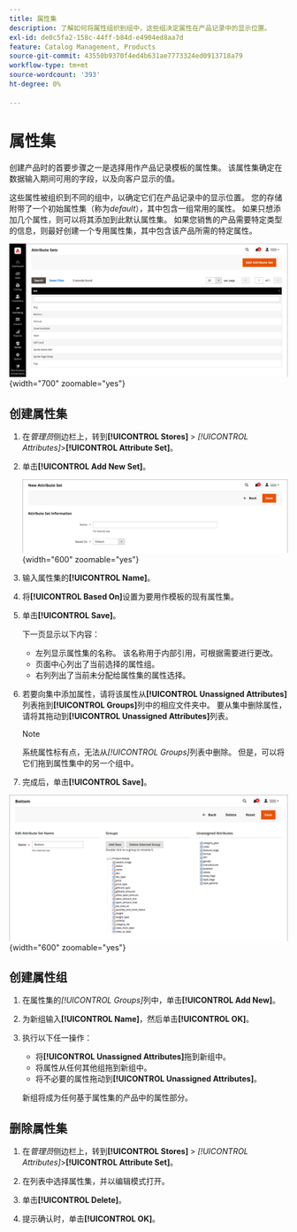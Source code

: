 ```yaml
---
title: 属性集
description: 了解如何将属性组织到组中，这些组决定属性在产品记录中的显示位置。
exl-id: de0c5fa2-158c-44ff-b84d-e4904ed8aa7d
feature: Catalog Management, Products
source-git-commit: 43550b9370f4ed4b631ae7773324ed0913718a79
workflow-type: tm+mt
source-wordcount: '393'
ht-degree: 0%

---
```


# 属性集

创建产品时的首要步骤之一是选择用作产品记录模板的属性集。 该属性集确定在数据输入期间可用的字段，以及向客户显示的值。

这些属性被组织到不同的组中，以确定它们在产品记录中的显示位置。 您的存储附带了一个初始属性集（称为&#x200B;_default_），其中包含一组常用的属性。 如果只想添加几个属性，则可以将其添加到此默认属性集。 如果您销售的产品需要特定类型的信息，则最好创建一个专用属性集，其中包含该产品所需的特定属性。

![属性集](./assets/attribute-sets.png){width="700" zoomable="yes"}

## 创建属性集

1. 在&#x200B;_管理员_&#x200B;侧边栏上，转到&#x200B;**[!UICONTROL Stores]** > _[!UICONTROL Attributes]_>**[!UICONTROL Attribute Set]**。

1. 单击&#x200B;**[!UICONTROL Add New Set]**。

   ![属性集 — 编辑名称](./assets/attribute-set-new.png){width="600" zoomable="yes"}

1. 输入属性集的&#x200B;**[!UICONTROL Name]**。

1. 将&#x200B;**[!UICONTROL Based On]**&#x200B;设置为要用作模板的现有属性集。

1. 单击&#x200B;**[!UICONTROL Save]**。

   下一页显示以下内容：

   - 左列显示属性集的名称。 该名称用于内部引用，可根据需要进行更改。
   - 页面中心列出了当前选择的属性组。
   - 右列列出了当前未分配给属性集的属性选择。

1. 若要向集中添加属性，请将该属性从&#x200B;**[!UICONTROL Unassigned Attributes]**&#x200B;列表拖到&#x200B;**[!UICONTROL Groups]**&#x200B;列中的相应文件夹中。 要从集中删除属性，请将其拖动到&#x200B;**[!UICONTROL Unassigned Attributes]**&#x200B;列表。

   >[!NOTE]
   >
   >系统属性标有点，无法从&#x200B;_[!UICONTROL Groups]_&#x200B;列表中删除。 但是，可以将它们拖到属性集中的另一个组中。

1. 完成后，单击&#x200B;**[!UICONTROL Save]**。

![属性集 — 编辑](./assets/attribute-set-edit.png){width="600" zoomable="yes"}

## 创建属性组

1. 在属性集的&#x200B;_[!UICONTROL Groups]_&#x200B;列中，单击&#x200B;**[!UICONTROL Add New]**。

1. 为新组输入&#x200B;**[!UICONTROL Name]**，然后单击&#x200B;**[!UICONTROL OK]**。

1. 执行以下任一操作：

   - 将&#x200B;**[!UICONTROL Unassigned Attributes]**&#x200B;拖到新组中。
   - 将属性从任何其他组拖到新组中。
   - 将不必要的属性拖动到&#x200B;**[!UICONTROL Unassigned Attributes]**。

   新组将成为任何基于属性集的产品中的属性部分。

## 删除属性集

1. 在&#x200B;_管理员_&#x200B;侧边栏上，转到&#x200B;**[!UICONTROL Stores]** > _[!UICONTROL Attributes]_>**[!UICONTROL Attribute Set]**。

1. 在列表中选择属性集，并以编辑模式打开。

1. 单击&#x200B;**[!UICONTROL Delete]**。

1. 提示确认时，单击&#x200B;**[!UICONTROL OK]**。
